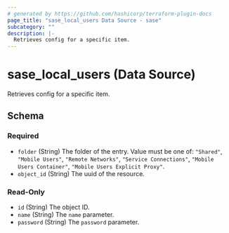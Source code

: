 ```yaml
---
# generated by https://github.com/hashicorp/terraform-plugin-docs
page_title: "sase_local_users Data Source - sase"
subcategory: ""
description: |-
  Retrieves config for a specific item.
---
```


# sase_local_users (Data Source)

Retrieves config for a specific item.



<!-- schema generated by tfplugindocs -->
## Schema

### Required

- `folder` (String) The folder of the entry. Value must be one of: `"Shared"`, `"Mobile Users"`, `"Remote Networks"`, `"Service Connections"`, `"Mobile Users Container"`, `"Mobile Users Explicit Proxy"`.
- `object_id` (String) The uuid of the resource.

### Read-Only

- `id` (String) The object ID.
- `name` (String) The `name` parameter.
- `password` (String) The `password` parameter.


